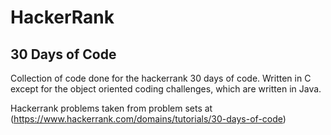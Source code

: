# HackerRank

## 30 Days of Code

Collection of code done for the hackerrank 30 days of code.
Written in C except for the object oriented coding challenges, which are written in Java.

Hackerrank problems taken from problem sets at (https://www.hackerrank.com/domains/tutorials/30-days-of-code)
